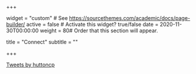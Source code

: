 +++

widget = "custom"  # See https://sourcethemes.com/academic/docs/page-builder/
active = false  # Activate this widget? true/false
date = 2020-11-30T00:00:00
weight = 80# Order that this section will appear.


title = "Connect"
subtitle = ""

+++

<a class="twitter-timeline" data-width="500" data-height="600" data-dnt="true" data-theme="light" href="https://twitter.com/huttoncp?ref_src=twsrc%5Etfw">Tweets by huttoncp</a> <script async src="https://platform.twitter.com/widgets.js" charset="utf-8"></script>
